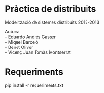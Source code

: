Pràctica de distribuits  
==============================

Modelització de sistemes distribuits 2012-2013  

Autors:  
	- Eduardo Andrés Gasser  
	- Miquel Barceló   
	- Benet Oliver  
	- Vicenç Juan Tomàs Montserrat  
  
Requeriments
==============================
pip install -r requeriments.txt
